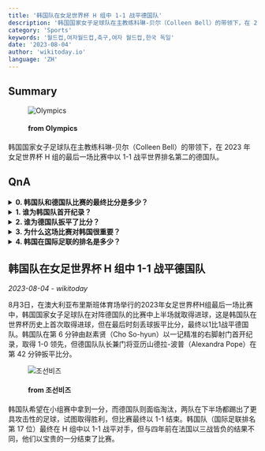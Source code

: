 ```yaml
---
title: '韩国队在女足世界杯 H 组中 1-1 战平德国队'
description: '韩国国家女子足球队在主教练科琳-贝尔（Colleen Bell）的带领下，在 2023 年女足世界杯 H 组的最后一场比赛中以 1-1 战平世界排名第二的德国队。'
category: 'Sports'
keywords: '월드컵,여자월드컵,축구,여자 월드컵,한국 독일'
date: '2023-08-04'
author: 'wikitoday.io'
language: 'ZH'
---
```


## Summary



<figure>
    <img src="https://img.olympicchannel.com/images/image/private/t_social_share_thumb/f_auto/primary/an8hsyg0rlbuy0cvbi32" alt="Olympics" />
    <figcaption>
        <h4> from Olympics</h4>
    </figcaption>
</figure>


韩国国家女子足球队在主教练科琳-贝尔（Colleen Bell）的带领下，在 2023 年女足世界杯 H 组的最后一场比赛中以 1-1 战平世界排名第二的德国队。


## QnA

    
<details>
        <summary><b>0. 韩国队和德国队比赛的最终比分是多少？</b></summary>
        比赛最终以 1-1 平局结束。
    </details>
    
<details>
        <summary><b>1. 谁为韩国队首开纪录？</b></summary>
        赵昭贤为韩国队首开纪录。
    </details>
    
<details>
        <summary><b>2. 谁为德国队扳平了比分？</b></summary>
        德国队队长兼门将亚历山德拉-波普为德国队扳平比分。
    </details>
    
<details>
        <summary><b>3. 为什么这场比赛对韩国很重要？</b></summary>
        韩国队希望在小组赛中拿到一分，他们以宝贵的一分结束了比赛。
    </details>
    
<details>
        <summary><b>4. 韩国在国际足联的排名是多少？</b></summary>
        韩国队在国际足联排名中名列第 17 位。
    </details>
    


## 韩国队在女足世界杯 H 组中 1-1 战平德国队

_2023-08-04 - wikitoday_

8月3日，在澳大利亚布里斯班体育场举行的2023年女足世界杯H组最后一场比赛中，韩国国家女子足球队在对阵德国队的比赛中上半场就取得进球，这是韩国队在世界杯历史上首次取得进球，但在最后时刻丢球扳平比分，最终以1比1战平德国队。韩国队在第 6 分钟由赵素贤（Cho So-hyun）以一记精准的右脚射门首开纪录，取得 1-0 领先，但德国队队长兼门将亚历山德拉-波普（Alexandra Pope）在第 42 分钟扳平比分。


<figure>
    <img src="https://biz.chosun.com/resizer/LwAJb26bxlCQqjko_uBVir_Q5SM=/650x341/smart/cloudfront-ap-northeast-1.images.arcpublishing.com/chosunbiz/FJ2ZH42M2DYNMXRDD7JKH4KRGA.png" alt="조선비즈" />
    <figcaption>
        <h4> from 조선비즈</h4>
    </figcaption>
</figure>


韩国队希望在小组赛中拿到一分，而德国队则面临淘汰，两队在下半场都踢出了更具攻击性的足球，试图取得胜利，但比赛最终以 1-1 结束。韩国队（国际足联排名第 17 位）最终在 H 组中以 1-1 战平对手，但与四年前在法国以三战皆负的结果不同，他们以宝贵的一分结束了比赛。
